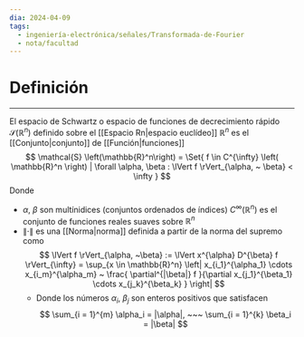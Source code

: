 ```yaml
---
dia: 2024-04-09
tags:
  - ingeniería-electrónica/señales/Transformada-de-Fourier
  - nota/facultad
---
```

# Definición
---
El espacio de Schwartz o espacio de funciones de decrecimiento rápido $\mathcal{S} \left(\mathbb{R}^n\right)$ definido sobre el [[Espacio Rn|espacio euclídeo]] $\mathbb{R}^n$ es el [[Conjunto|conjunto]] de [[Función|funciones]] $$ \mathcal{S} \left(\mathbb{R}^n\right) = \Set{ f \in C^{\infty} \left( \mathbb{R}^n \right) | \forall \alpha, \beta : \lVert f \rVert_{\alpha, ~ \beta} < \infty } $$
Donde 
* $\alpha$, $\beta$ son multínidices (conjuntos ordenados de índices) $C^{\infty}\left( \mathbb{R}^n \right)$ es el conjunto de funciones reales suaves sobre $\mathbb{R}^n$
* $\lVert \cdot \rVert$ es una [[Norma|norma]] definida a partir de la norma del supremo como $$ \lVert f \rVert_{\alpha, ~\beta} := \lVert x^{\alpha} D^{\beta} f \rVert_{\infty} = \sup_{x \in \mathbb{R}^n} \left| x_{i_1}^{\alpha_1} \cdots x_{i_m}^{\alpha_m} ~ \frac{ \partial^{|\beta|} f }{\partial x_{j_1}^{\beta_1} \cdots x_{j_k}^{\beta_k} } \right| $$
	* Donde los números $\alpha_i$, $\beta_j$ son enteros positivos que satisfacen $$ \sum_{i = 1}^{m} \alpha_i = |\alpha|, ~~~ \sum_{i = 1}^{k} \beta_i = |\beta| $$